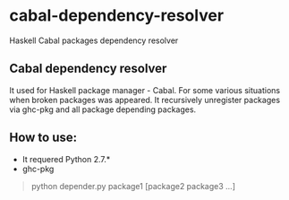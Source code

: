# cabal-dependency-resolver
Haskell Cabal packages dependency resolver

## Cabal dependency resolver
It used for Haskell package manager - Cabal. For some various situations when broken packages was appeared. It recursively unregister packages via ghc-pkg and all package depending packages.

## How to use:

* It requered Python 2.7.*
* ghc-pkg
 
> python depender.py package1 [package2 package3 ...]
